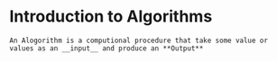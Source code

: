 # Introduction to Algorithms
    An Alogorithm is a computional procedure that take some value or values as an __input__ and produce an **Output**
